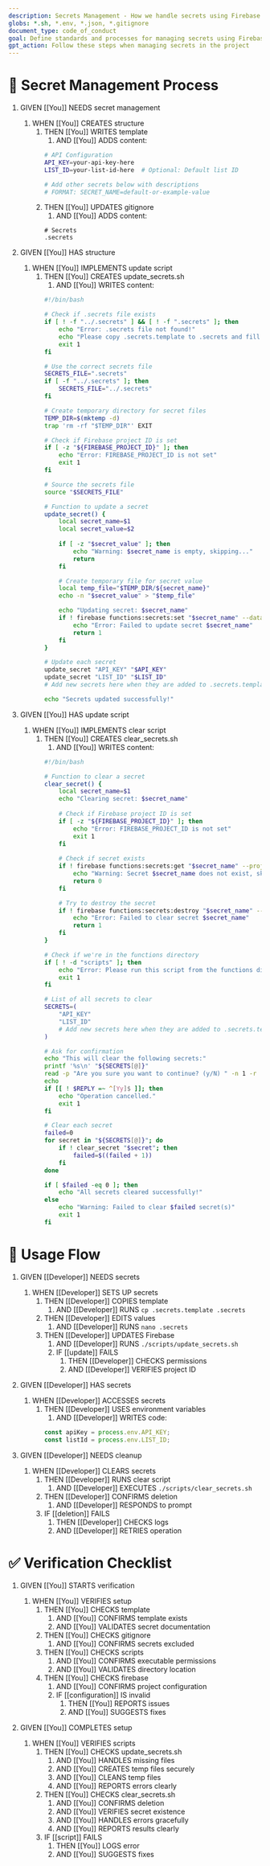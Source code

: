 ```yaml
---
description: Secrets Management - How we handle secrets using Firebase Functions secrets manager
globs: *.sh, *.env, *.json, *.gitignore
document_type: code_of_conduct
goal: Define standards and processes for managing secrets using Firebase Functions secrets manager
gpt_action: Follow these steps when managing secrets in the project
---
```


# 🔐 Secret Management Process

1. GIVEN [[You]] NEEDS secret management
   1. WHEN [[You]] CREATES structure
      1. THEN [[You]] WRITES template
         1. AND [[You]] ADDS content:
         ```bash
         # API Configuration
         API_KEY=your-api-key-here
         LIST_ID=your-list-id-here  # Optional: Default list ID

         # Add other secrets below with descriptions
         # FORMAT: SECRET_NAME=default-or-example-value
         ```
      2. THEN [[You]] UPDATES gitignore
         1. AND [[You]] ADDS content:
         ```gitignore
         # Secrets
         .secrets
         ```

2. GIVEN [[You]] HAS structure
   1. WHEN [[You]] IMPLEMENTS update script
      1. THEN [[You]] CREATES update_secrets.sh
         1. AND [[You]] WRITES content:
         ```bash
         #!/bin/bash

         # Check if .secrets file exists
         if [ ! -f "../.secrets" ] && [ ! -f ".secrets" ]; then
             echo "Error: .secrets file not found!"
             echo "Please copy .secrets.template to .secrets and fill in your values"
             exit 1
         fi

         # Use the correct secrets file
         SECRETS_FILE=".secrets"
         if [ -f "../.secrets" ]; then
             SECRETS_FILE="../.secrets"
         fi

         # Create temporary directory for secret files
         TEMP_DIR=$(mktemp -d)
         trap 'rm -rf "$TEMP_DIR"' EXIT

         # Check if Firebase project ID is set
         if [ -z "${FIREBASE_PROJECT_ID}" ]; then
             echo "Error: FIREBASE_PROJECT_ID is not set"
             exit 1
         fi

         # Source the secrets file
         source "$SECRETS_FILE"

         # Function to update a secret
         update_secret() {
             local secret_name=$1
             local secret_value=$2
             
             if [ -z "$secret_value" ]; then
                 echo "Warning: $secret_name is empty, skipping..."
                 return
             fi

             # Create temporary file for secret value
             local temp_file="$TEMP_DIR/${secret_name}"
             echo -n "$secret_value" > "$temp_file"

             echo "Updating secret: $secret_name"
             if ! firebase functions:secrets:set "$secret_name" --data-file "$temp_file" --project ${FIREBASE_PROJECT_ID}; then
                 echo "Error: Failed to update secret $secret_name"
                 return 1
             fi
         }

         # Update each secret
         update_secret "API_KEY" "$API_KEY"
         update_secret "LIST_ID" "$LIST_ID"
         # Add new secrets here when they are added to .secrets.template

         echo "Secrets updated successfully!"
         ```

3. GIVEN [[You]] HAS update script
   1. WHEN [[You]] IMPLEMENTS clear script
      1. THEN [[You]] CREATES clear_secrets.sh
         1. AND [[You]] WRITES content:
         ```bash
         #!/bin/bash

         # Function to clear a secret
         clear_secret() {
             local secret_name=$1
             echo "Clearing secret: $secret_name"
             
             # Check if Firebase project ID is set
             if [ -z "${FIREBASE_PROJECT_ID}" ]; then
                 echo "Error: FIREBASE_PROJECT_ID is not set"
                 exit 1
             fi
             
             # Check if secret exists
             if ! firebase functions:secrets:get "$secret_name" --project ${FIREBASE_PROJECT_ID} &>/dev/null; then
                 echo "Warning: Secret $secret_name does not exist, skipping..."
                 return 0
             fi

             # Try to destroy the secret
             if ! firebase functions:secrets:destroy "$secret_name" --project ${FIREBASE_PROJECT_ID} --force; then
                 echo "Error: Failed to clear secret $secret_name"
                 return 1
             fi
         }

         # Check if we're in the functions directory
         if [ ! -d "scripts" ]; then
             echo "Error: Please run this script from the functions directory"
             exit 1
         fi

         # List of all secrets to clear
         SECRETS=(
             "API_KEY"
             "LIST_ID"
             # Add new secrets here when they are added to .secrets.template
         )

         # Ask for confirmation
         echo "This will clear the following secrets:"
         printf '%s\n' "${SECRETS[@]}"
         read -p "Are you sure you want to continue? (y/N) " -n 1 -r
         echo
         if [[ ! $REPLY =~ ^[Yy]$ ]]; then
             echo "Operation cancelled."
             exit 1
         fi

         # Clear each secret
         failed=0
         for secret in "${SECRETS[@]}"; do
             if ! clear_secret "$secret"; then
                 failed=$((failed + 1))
             fi
         done

         if [ $failed -eq 0 ]; then
             echo "All secrets cleared successfully!"
         else
             echo "Warning: Failed to clear $failed secret(s)"
             exit 1
         fi
         ```

# 🔄 Usage Flow

1. GIVEN [[Developer]] NEEDS secrets
   1. WHEN [[Developer]] SETS UP secrets
      1. THEN [[Developer]] COPIES template
         1. AND [[Developer]] RUNS `cp .secrets.template .secrets`
      2. THEN [[Developer]] EDITS values
         1. AND [[Developer]] RUNS `nano .secrets`
      3. THEN [[Developer]] UPDATES Firebase
         1. AND [[Developer]] RUNS `./scripts/update_secrets.sh`
         2. IF [[update]] FAILS
            1. THEN [[Developer]] CHECKS permissions
            2. AND [[Developer]] VERIFIES project ID

2. GIVEN [[Developer]] HAS secrets
   1. WHEN [[Developer]] ACCESSES secrets
      1. THEN [[Developer]] USES environment variables
         1. AND [[Developer]] WRITES code:
         ```typescript
         const apiKey = process.env.API_KEY;
         const listId = process.env.LIST_ID;
         ```

3. GIVEN [[Developer]] NEEDS cleanup
   1. WHEN [[Developer]] CLEARS secrets
      1. THEN [[Developer]] RUNS clear script
         1. AND [[Developer]] EXECUTES `./scripts/clear_secrets.sh`
      2. THEN [[Developer]] CONFIRMS deletion
         1. AND [[Developer]] RESPONDS to prompt
      3. IF [[deletion]] FAILS
         1. THEN [[Developer]] CHECKS logs
         2. AND [[Developer]] RETRIES operation

# ✅ Verification Checklist

1. GIVEN [[You]] STARTS verification
   1. WHEN [[You]] VERIFIES setup
      1. THEN [[You]] CHECKS template
         1. AND [[You]] CONFIRMS template exists
         2. AND [[You]] VALIDATES secret documentation
      2. THEN [[You]] CHECKS gitignore
         1. AND [[You]] CONFIRMS secrets excluded
      3. THEN [[You]] CHECKS scripts
         1. AND [[You]] CONFIRMS executable permissions
         2. AND [[You]] VALIDATES directory location
      4. THEN [[You]] CHECKS firebase
         1. AND [[You]] CONFIRMS project configuration
         2. IF [[configuration]] IS invalid
            1. THEN [[You]] REPORTS issues
            2. AND [[You]] SUGGESTS fixes

2. GIVEN [[You]] COMPLETES setup
   1. WHEN [[You]] VERIFIES scripts
      1. THEN [[You]] CHECKS update_secrets.sh
         1. AND [[You]] HANDLES missing files
         2. AND [[You]] CREATES temp files securely
         3. AND [[You]] CLEANS temp files
         4. AND [[You]] REPORTS errors clearly
      2. THEN [[You]] CHECKS clear_secrets.sh
         1. AND [[You]] CONFIRMS deletion
         2. AND [[You]] VERIFIES secret existence
         3. AND [[You]] HANDLES errors gracefully
         4. AND [[You]] REPORTS results clearly
      3. IF [[script]] FAILS
         1. THEN [[You]] LOGS error
         2. AND [[You]] SUGGESTS fixes 
